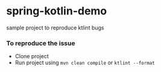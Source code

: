 # spring-kotlin-demo
sample project to reproduce ktlint bugs

### To reproduce the issue 
- Clone project
- Run project using ```mvn clean compile``` or  ```ktlint --format```

